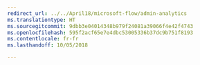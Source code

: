 ```yaml
---
redirect_url: ../../April18/microsoft-flow/admin-analytics
ms.translationtype: HT
ms.sourcegitcommit: 9dbb3e04014348b979f24081a39066f4e42f4743
ms.openlocfilehash: 595f2acf65e7e4dbc53005336b37dc9b751f8193
ms.contentlocale: fr-fr
ms.lasthandoff: 10/05/2018

---
```


